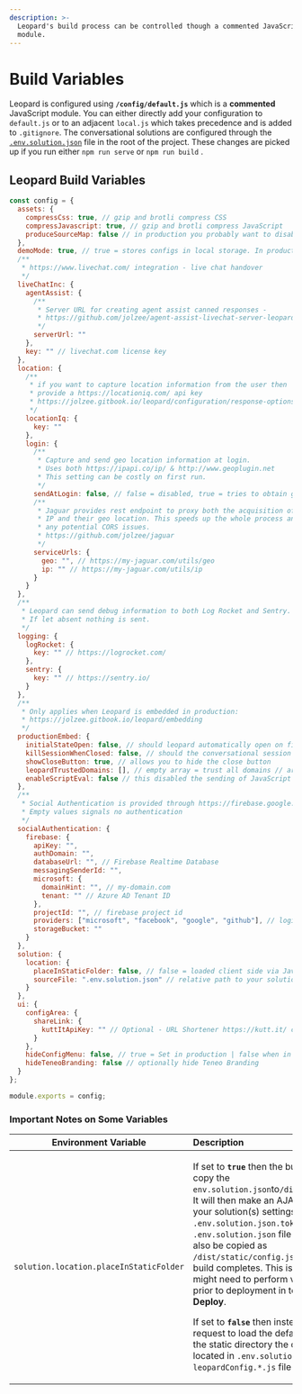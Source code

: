 ```yaml
---
description: >-
  Leopard's build process can be controlled though a commented JavaScript
  module.
---
```


# Build Variables

 Leopard is configured using **`/config/default.js`** which is a **commented** JavaScript module. You can either directly add your configuration to `default.js` or to an adjacent `local.js` which takes precedence and is added to `.gitignore`. The conversational solutions are configured through the [`.env.solution.json`](https://jolzee.gitbook.io/leopard/configuration/leopard-config-page#default-configuration) file in the root of the project. These changes are picked up if you run either `npm run serve` or `npm run build` .

## Leopard Build Variables

```javascript
const config = {
  assets: {
    compressCss: true, // gzip and brotli compress CSS
    compressJavascript: true, // gzip and brotli compress JavaScript
    produceSourceMap: false // in production you probably want to disable
  },
  demoMode: true, // true = stores configs in local storage. In production it should be false
  /**
   * https://www.livechat.com/ integration - live chat handover
   */
  liveChatInc: {
    agentAssist: {
      /**
       * Server URL for creating agent assist canned responses -
       * https://github.com/jolzee/agent-assist-livechat-server-leopard
       */
      serverUrl: ""
    },
    key: "" // livechat.com license key
  },
  location: {
    /**
     * if you want to capture location information from the user then
     * provide a https://locationiq.com/ api key
     * https://jolzee.gitbook.io/leopard/configuration/response-options/field-types#location-information
     */
    locationIq: {
      key: ""
    },
    login: {
      /**
       * Capture and send geo location information at login.
       * Uses both https://ipapi.co/ip/ & http://www.geoplugin.net
       * This setting can be costly on first run.
       */
      sendAtLogin: false, // false = disabled, true = tries to obtain geo before greeting
      /**
       * Jaguar provides rest endpoint to proxy both the acquisition of the user's
       * IP and their geo location. This speeds up the whole process and deals with
       * any potential CORS issues.
       * https://github.com/jolzee/jaguar
       */
      serviceUrls: {
        geo: "", // https://my-jaguar.com/utils/geo
        ip: "" // https://my-jaguar.com/utils/ip
      }
    }
  },
  /**
   * Leopard can send debug information to both Log Rocket and Sentry.
   * If let absent nothing is sent.
   */
  logging: {
    logRocket: {
      key: "" // https://logrocket.com/
    },
    sentry: {
      key: "" // https://sentry.io/
    }
  },
  /**
   * Only applies when Leopard is embedded in production:
   * https://jolzee.gitbook.io/leopard/embedding
   */
  productionEmbed: {
    initialStateOpen: false, // should leopard automatically open on first load
    killSessionWhenClosed: false, // should the conversational session be closed when x is clicked
    showCloseButton: true, // allows you to hide the close button
    leopardTrustedDomains: [], // empty array = trust all domains // array of trusted domains - eg: ["https://my-domain.com", "https://my-other-domain.com"]
    enableScriptEval: false // this disabled the sending of JavaScript from Teneo Responses in production
  },
  /**
   * Social Authentication is provided through https://firebase.google.com/
   * Empty values signals no authentication
   */
  socialAuthentication: {
    firebase: {
      apiKey: "",
      authDomain: "",
      databaseUrl: "", // Firebase Realtime Database
      messagingSenderId: "",
      microsoft: {
        domainHint: "", // my-domain.com
        tenant: "" // Azure AD Tenant ID
      },
      projectId: "", // firebase project id
      providers: ["microsoft", "facebook", "google", "github"], // login and register will only show buttons for these providers
      storageBucket: ""
    }
  },
  solution: {
    location: {
      placeInStaticFolder: false, // false = loaded client side via JavaScript ; true = .env.solution.json is placed in /static/config.json
      sourceFile: ".env.solution.json" // relative path to your solution(s) config file - probably don't need to change
    }
  },
  ui: {
    configArea: {
      shareLink: {
        kuttItApiKey: "" // Optional - URL Shortener https://kutt.it/ can shortener shared links generated in the config area
      }
    },
    hideConfigMenu: false, // true = Set in production | false when in demo/development mode
    hideTeneoBranding: false // optionally hide Teneo Branding
  }
};

module.exports = config;

```

### Important Notes on Some Variables

<table>
  <thead>
    <tr>
      <th style="text-align:center">Environment Variable</th>
      <th style="text-align:left">Description</th>
    </tr>
  </thead>
  <tbody>
    <tr>
      <td style="text-align:center"><code>solution.location.placeInStaticFolder</code>
      </td>
      <td style="text-align:left">
        <p>If set to <b><code>true</code></b> then the build process will place copy
          the <code>env.solution.json</code>to<code>/dist/static/config.json</code>.
          It will then make an AJAX request to load in your solution(s) settings.
          If you add a <code>.env.solution.json.token</code> file adjacent to the <code>.env.solution.json</code> file
          then that token file will also be copied as <code>/dist/static/config.json.token</code> file
          after the build completes. This is useful for those that might need to
          perform variable substitution prior to deployment in tools such as <b>Octopus Deploy</b>.</p>
        <p></p>
        <p>If set to <b><code>false</code></b> then instead of making an ajax request
          to load the default solution config from the static directory the configuration
          file located in <code>.env.solution.json </code>is moved into a <code>leopardConfig.*.js</code> file
          in <code>/dist/assets/js/</code>
        </p>
      </td>
    </tr>
  </tbody>
</table>

